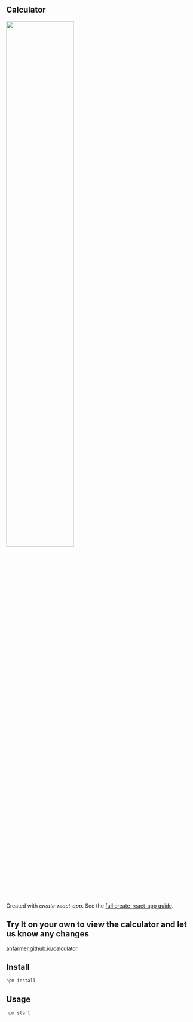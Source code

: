 Calculator
---
<img src="Logotype primary.png" width="60%" height="60%" />

Created with *create-react-app*. See the [full create-react-app guide](https://github.com/facebookincubator/create-react-app/blob/master/packages/react-scripts/template/README.md).



Try It on your own to view the calculator and let us know any changes
---

[ahfarmer.github.io/calculator](https://ahfarmer.github.io/calculator/)



Install
---

`npm install`



Usage
---

`npm start`
